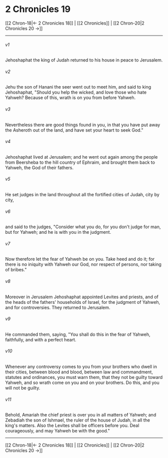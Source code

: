 # 2 Chronicles 19

[[2 Chron-18|← 2 Chronicles 18]] | [[2 Chronicles]] | [[2 Chron-20|2 Chronicles 20 →]]
***



###### v1 
Jehoshaphat the king of Judah returned to his house in peace to Jerusalem. 

###### v2 
Jehu the son of Hanani the seer went out to meet him, and said to king Jehoshaphat, "Should you help the wicked, and love those who hate Yahweh? Because of this, wrath is on you from before Yahweh. 

###### v3 
Nevertheless there are good things found in you, in that you have put away the Asheroth out of the land, and have set your heart to seek God." 

###### v4 
Jehoshaphat lived at Jerusalem; and he went out again among the people from Beersheba to the hill country of Ephraim, and brought them back to Yahweh, the God of their fathers. 

###### v5 
He set judges in the land throughout all the fortified cities of Judah, city by city, 

###### v6 
and said to the judges, "Consider what you do, for you don't judge for man, but for Yahweh; and he is with you in the judgment. 

###### v7 
Now therefore let the fear of Yahweh be on you. Take heed and do it; for there is no iniquity with Yahweh our God, nor respect of persons, nor taking of bribes." 

###### v8 
Moreover in Jerusalem Jehoshaphat appointed Levites and priests, and of the heads of the fathers' households of Israel, for the judgment of Yahweh, and for controversies. They returned to Jerusalem. 

###### v9 
He commanded them, saying, "You shall do this in the fear of Yahweh, faithfully, and with a perfect heart. 

###### v10 
Whenever any controversy comes to you from your brothers who dwell in their cities, between blood and blood, between law and commandment, statutes and ordinances, you must warn them, that they not be guilty toward Yahweh, and so wrath come on you and on your brothers. Do this, and you will not be guilty. 

###### v11 
Behold, Amariah the chief priest is over you in all matters of Yahweh; and Zebadiah the son of Ishmael, the ruler of the house of Judah, in all the king's matters. Also the Levites shall be officers before you. Deal courageously, and may Yahweh be with the good."

***
[[2 Chron-18|← 2 Chronicles 18]] | [[2 Chronicles]] | [[2 Chron-20|2 Chronicles 20 →]]
